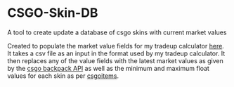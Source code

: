 # CSGO-Skin-DB
A tool to create update a database of csgo skins with current market values

Created to populate the market value fields for my tradeup calculator [here](https://github.com/Kalekdan/Tradeup-Buddy). It takes a csv file as an input in the format used by my tradeup calculator. It then replaces any of the value fields with the latest market values as given by the [csgo backpack API](https://csgobackpack.net/api/) as well as the minimum and maximum float values for each skin as per [csgoitems](https://csgoitems.pro).

